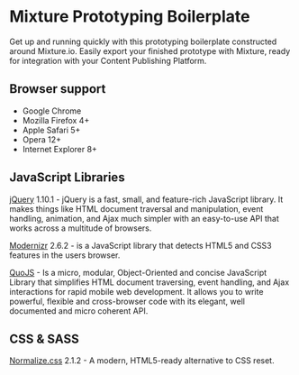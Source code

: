 Mixture Prototyping Boilerplate
===============================

Get up and running quickly with this prototyping boilerplate constructed around Mixture.io. Easily export your finished prototype with Mixture, ready for integration with your Content Publishing Platform.

## Browser support

* Google Chrome
* Mozilla Firefox 4+
* Apple Safari 5+
* Opera 12+
* Internet Explorer 8+

## JavaScript Libraries

[jQuery](http://jquery.com) 1.10.1 - jQuery is a fast, small, and feature-rich JavaScript library. It makes things like HTML document traversal and manipulation, event handling, animation, and Ajax much simpler with an easy-to-use API that works across a multitude of browsers.

[Modernizr](http://modernizr.com) 2.6.2 - is a JavaScript library that detects HTML5 and CSS3 features in the users browser.

[QuoJS](http://quojs.tapquo.com) - Is a micro, modular, Object-Oriented and concise JavaScript Library that simplifies HTML document traversing, event handling, and Ajax interactions for rapid mobile web development. It allows you to write powerful, flexible and cross-browser code with its elegant, well documented and micro coherent API.

## CSS & SASS

[Normalize.css](https://github.com/philipbenton/normalize.css) 2.1.2 - A modern, HTML5-ready alternative to CSS reset.